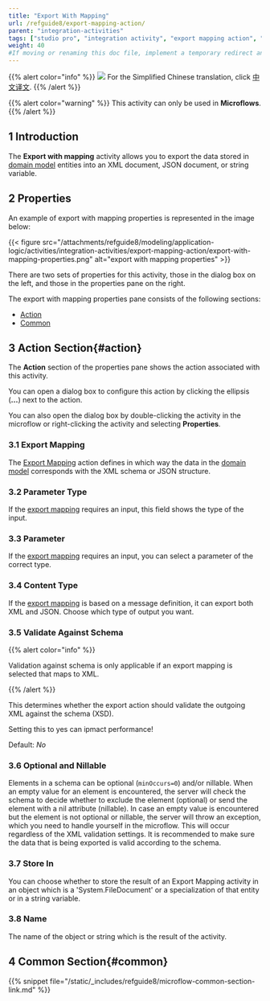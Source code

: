 ```yaml
---
title: "Export With Mapping"
url: /refguide8/export-mapping-action/
parent: "integration-activities"
tags: ["studio pro", "integration activity", "export mapping action", "export to xml"]
weight: 40
#If moving or renaming this doc file, implement a temporary redirect and let the respective team know they should update the URL in the product. See Mapping to Products for more details.
---
```


{{% alert color="info" %}}
<img src="attachments/chinese-translation/china.png" style="display: inline-block; margin: 0" /> For the Simplified Chinese translation, click [中文译文](https://cdn.mendix.tencent-cloud.com/documentation/refguide8/export-mapping-action.pdf).
{{% /alert %}}

{{% alert color="warning" %}}
This activity can only be used in **Microflows**.
{{% /alert %}}

## 1 Introduction

The **Export with mapping** activity allows you to export the data stored in [domain model](/refguide8/domain-model/) entities into an XML document, JSON document, or string variable.

## 2 Properties

An example of export with mapping properties is represented in the image below:

{{< figure src="/attachments/refguide8/modeling/application-logic/activities/integration-activities/export-mapping-action/export-with-mapping-properties.png" alt="export with mapping properties" >}}

There are two sets of properties for this activity, those in the dialog box on the left, and those in the properties pane on the right.

The export with mapping properties pane consists of the following sections:

* [Action](#action)
* [Common](#common)

## 3 Action Section{#action}

The **Action** section of the properties pane shows the action associated with this activity.

You can open a dialog box to configure this action by clicking the ellipsis (**…**) next to the action.

You can also open the dialog box by double-clicking the activity in the microflow or right-clicking the activity and selecting **Properties**.

### 3.1 Export Mapping

The [Export Mapping](/refguide8/export-mappings/) action defines in which way the data in the [domain model](/refguide8/domain-model/) corresponds with the XML schema or JSON structure.

### 3.2 Parameter Type

If the [export mapping](/refguide8/export-mappings/) requires an input, this field shows the type of the input.

### 3.3 Parameter

If the [export mapping](/refguide8/export-mappings/) requires an input, you can select a parameter of the correct type.

### 3.4 Content Type

If the [export mapping](/refguide8/export-mappings/) is based on a message definition, it can export both XML and JSON. Choose which type of output you want.

### 3.5 Validate Against Schema

{{% alert color="info" %}}

Validation against schema is only applicable if an export mapping is selected that maps to XML.

{{% /alert %}}

This determines whether the export action should validate the outgoing XML against the schema (XSD).

Setting this to yes can ipmact performance!

Default: *No*

### 3.6 Optional and Nillable

Elements in a schema can be optional (`minOccurs=0`) and/or nillable. When an empty value for an element is encountered, the server will check the schema to decide whether to exclude the element (optional) or send the element with a nil attribute (nillable). In case an empty value is encountered but the element is not optional or nillable, the server will throw an exception, which you need to handle yourself in the microflow. This will occur regardless of the XML validation settings. It is recommended to make sure the data that is being exported is valid according to the schema.

### 3.7 Store In

You can choose whether to store the result of an Export Mapping activity in an object which is a 'System.FileDocument' or a specialization of that entity or in a string variable.

### 3.8 Name

The name of the object or string which is the result of the activity.

## 4 Common Section{#common}

{{% snippet file="/static/_includes/refguide8/microflow-common-section-link.md" %}}

